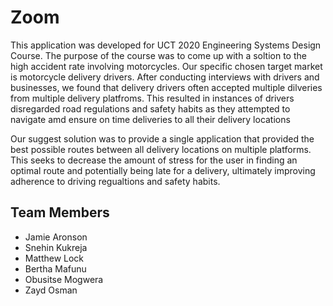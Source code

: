 # Zoom
This application was developed for UCT 2020 Engineering Systems Design Course. The purpose of the course was to come up with a soltion to the high accident rate involving motorcycles. Our specific chosen target market is motorcycle delivery drivers. After conducting interviews with drivers and businesses, we found that delivery drivers often accepted multiple dilveries from multiple delivery platfroms. This resulted in instances of drivers disregarded road regulations and safety habits as they attempted to navigate amd ensure on time deliveries to all their delivery locations

Our suggest solution was to provide a single application that provided the best possible routes between all delivery locations on multiple platforms. This seeks to decrease the amount of stress for the user in finding an optimal route and potentially being late for a delivery, ultimately improving adherence to driving regualtions and safety habits.

## Team Members
- Jamie Aronson 
- Snehin Kukreja
- Matthew Lock 
- Bertha Mafunu
- Obusitse Mogwera
- Zayd Osman